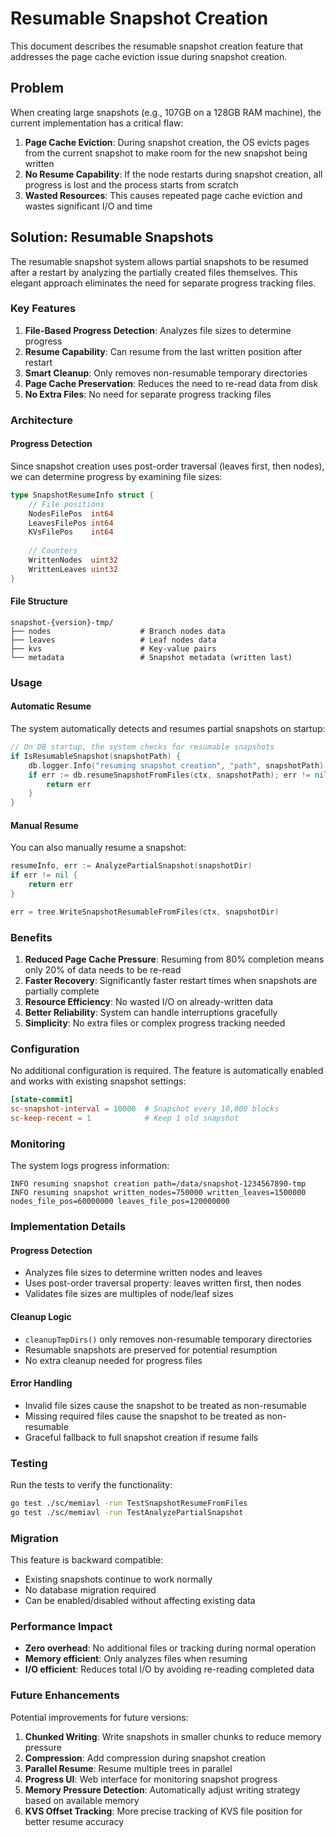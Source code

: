 # Resumable Snapshot Creation

This document describes the resumable snapshot creation feature that addresses the page cache eviction issue during snapshot creation.

## Problem

When creating large snapshots (e.g., 107GB on a 128GB RAM machine), the current implementation has a critical flaw:

1. **Page Cache Eviction**: During snapshot creation, the OS evicts pages from the current snapshot to make room for the new snapshot being written
2. **No Resume Capability**: If the node restarts during snapshot creation, all progress is lost and the process starts from scratch
3. **Wasted Resources**: This causes repeated page cache eviction and wastes significant I/O and time

## Solution: Resumable Snapshots

The resumable snapshot system allows partial snapshots to be resumed after a restart by analyzing the partially created files themselves. This elegant approach eliminates the need for separate progress tracking files.

### Key Features

1. **File-Based Progress Detection**: Analyzes file sizes to determine progress
2. **Resume Capability**: Can resume from the last written position after restart
3. **Smart Cleanup**: Only removes non-resumable temporary directories
4. **Page Cache Preservation**: Reduces the need to re-read data from disk
5. **No Extra Files**: No need for separate progress tracking files

### Architecture

#### Progress Detection

Since snapshot creation uses post-order traversal (leaves first, then nodes), we can determine progress by examining file sizes:

```go
type SnapshotResumeInfo struct {
    // File positions
    NodesFilePos  int64
    LeavesFilePos int64
    KVsFilePos    int64
    
    // Counters
    WrittenNodes  uint32
    WrittenLeaves uint32
}
```

#### File Structure

```
snapshot-{version}-tmp/
├── nodes                    # Branch nodes data
├── leaves                   # Leaf nodes data  
├── kvs                      # Key-value pairs
└── metadata                 # Snapshot metadata (written last)
```

### Usage

#### Automatic Resume

The system automatically detects and resumes partial snapshots on startup:

```go
// On DB startup, the system checks for resumable snapshots
if IsResumableSnapshot(snapshotPath) {
    db.logger.Info("resuming snapshot creation", "path", snapshotPath)
    if err := db.resumeSnapshotFromFiles(ctx, snapshotPath); err != nil {
        return err
    }
}
```

#### Manual Resume

You can also manually resume a snapshot:

```go
resumeInfo, err := AnalyzePartialSnapshot(snapshotDir)
if err != nil {
    return err
}

err = tree.WriteSnapshotResumableFromFiles(ctx, snapshotDir)
```

### Benefits

1. **Reduced Page Cache Pressure**: Resuming from 80% completion means only 20% of data needs to be re-read
2. **Faster Recovery**: Significantly faster restart times when snapshots are partially complete
3. **Resource Efficiency**: No wasted I/O on already-written data
4. **Better Reliability**: System can handle interruptions gracefully
5. **Simplicity**: No extra files or complex progress tracking needed

### Configuration

No additional configuration is required. The feature is automatically enabled and works with existing snapshot settings:

```toml
[state-commit]
sc-snapshot-interval = 10000  # Snapshot every 10,000 blocks
sc-keep-recent = 1            # Keep 1 old snapshot
```

### Monitoring

The system logs progress information:

```
INFO resuming snapshot creation path=/data/snapshot-1234567890-tmp
INFO resuming snapshot written_nodes=750000 written_leaves=1500000 nodes_file_pos=60000000 leaves_file_pos=120000000
```

### Implementation Details

#### Progress Detection

- Analyzes file sizes to determine written nodes and leaves
- Uses post-order traversal property: leaves written first, then nodes
- Validates file sizes are multiples of node/leaf sizes

#### Cleanup Logic

- `cleanupTmpDirs()` only removes non-resumable temporary directories
- Resumable snapshots are preserved for potential resumption
- No extra cleanup needed for progress files

#### Error Handling

- Invalid file sizes cause the snapshot to be treated as non-resumable
- Missing required files cause the snapshot to be treated as non-resumable
- Graceful fallback to full snapshot creation if resume fails

### Testing

Run the tests to verify the functionality:

```bash
go test ./sc/memiavl -run TestSnapshotResumeFromFiles
go test ./sc/memiavl -run TestAnalyzePartialSnapshot
```

### Migration

This feature is backward compatible:
- Existing snapshots continue to work normally
- No database migration required
- Can be enabled/disabled without affecting existing data

### Performance Impact

- **Zero overhead**: No additional files or tracking during normal operation
- **Memory efficient**: Only analyzes files when resuming
- **I/O efficient**: Reduces total I/O by avoiding re-reading completed data

### Future Enhancements

Potential improvements for future versions:

1. **Chunked Writing**: Write snapshots in smaller chunks to reduce memory pressure
2. **Compression**: Add compression during snapshot creation
3. **Parallel Resume**: Resume multiple trees in parallel
4. **Progress UI**: Web interface for monitoring snapshot progress
5. **Memory Pressure Detection**: Automatically adjust writing strategy based on available memory
6. **KVS Offset Tracking**: More precise tracking of KVS file position for better resume accuracy

